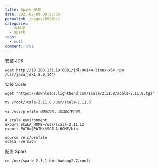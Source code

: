 ```yaml
---
title: Spark 安装
date: 2021-02-08 09:57:36
permalink: /pages/8924bc/
categories: 
  - 大数据
  - spark
tags: 
  - null
comment: true
---
```

安装 JDK

```
wget http://10.200.131.19:8081/jdk-8u144-linux-x64.rpm
/usr/java/jdk1.8.0_144/
```

安装 Scala

```
wget "https://downloads.lightbend.com/scala/2.11.8/scala-2.11.8.tgz"
```

```
mv /root/scala-2.11.8 /usr/scala-2.11.8
```

```
vi /etc/profile 编辑文件，追加如下内容：

# scala environment
export SCALA_HOME=/usr/scala-2.11.12
export PATH=$PATH:$SCALA_HOME/bin
```

```
source /etc/profile
scala -version
```



配置 Spark

```
cd /usr/spark-2.3.1-bin-hadoop2.7/conf/
```


